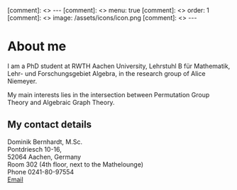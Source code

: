 [comment]: <>  ---
[comment]: <> menu: true
[comment]: <> order: 1
[comment]: <> image: /assets/icons/icon.png
[comment]: <> ---

# About me

I am a PhD student at RWTH Aachen University, Lehrstuhl B für Mathematik, Lehr- und Forschungsgebiet
Algebra, in the research group of Alice Niemeyer.

My main interests lies in the intersection between Permutation Group Theory and Algebraic Graph Theory.

## My contact details  
Dominik Bernhardt, M.Sc.  
   Pontdriesch 10-16,  
   52064 Aachen, Germany  
   Room 302 (4th floor, next to the Mathelounge)  
   Phone 0241-80-97554  
   [Email](mailto:bernhardt@mathb.rwth-aachen.de)
